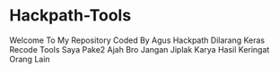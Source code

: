 # Hackpath-Tools
Welcome To My Repository Coded By Agus Hackpath
Dilarang Keras Recode Tools Saya Pake2 Ajah Bro Jangan Jiplak Karya Hasil Keringat Orang Lain

